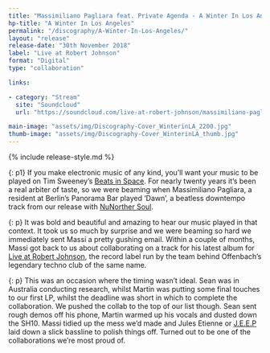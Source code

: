 ```yaml
---
title: "Massimiliano Pagliara feat. Private Agenda - A Winter In Los Angeles"
hp-title: "A Winter In Los Angeles"
permalink: "/discography/A-Winter-In-Los-Angeles/"
layout: "release"
release-date: "30th November 2018"
label: "Live at Robert Johnson"
format: "Digital"
type: "collaboration"

links:

- category: "Stream"
  site: "Soundcloud"
  url: "https://soundcloud.com/live-at-robert-johnson/massimiliano-pagliara-a-winter"

main-image: "assets/img/Discography-Cover_WinterinLA_2200.jpg"
thumb-image: "assets/img/Discography-Cover_WinterinLA_thumb.jpg"
---
```

{% include release-style.md %}

{: p1}
If you make electronic music of any kind, you’ll want your music to be played on Tim Sweeney’s [Beats in Space](www.beatsinspace.net/). For nearly twenty years it’s been a real arbiter of taste, so we were beaming when Massimiliano Pagliara, a resident at Berlin’s Panorama Bar played ‘Dawn’, a beatless downtempo track from our release with [NuNorther Soul](http://www.nunorthernsoul.co.uk/).

{: p}
It was bold and beautiful and amazing to hear our music played in that context.  It took us so much by surprise and we were beaming so hard we immediately sent Massi a pretty gushing email. Within a couple of months, Massi got back to us about collaborating on a track for his latest album for [Live at Robert Johnson](www.liveatrobertjohnson.com/), the record label run by the team behind Offenbach’s legendary techno club of the same name.

{: p}
This was an occasion where the timing wasn’t ideal. Sean was in Australia conducting research, whilst Martin was putting some final touches to our first LP, whilst the deadline was short in which to complete the collaboration. We pushed the collab to the top of our list though. Sean sent rough demos off his phone, Martin warmed up his vocals and dusted down the SH10. Massi tidied up the mess we’d made and Jules Etienne or [J.E.E.P](https://www.discogs.com/artist/3558416-JEEP) laid down a slick bassline to polish things off. Turned out to be one of the collaborations we’re most proud of.